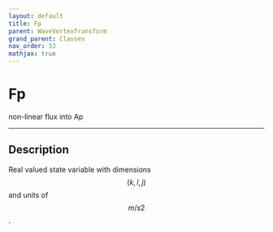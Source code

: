```yaml
---
layout: default
title: Fp
parent: WaveVortexTransform
grand_parent: Classes
nav_order: 33
mathjax: true
---
```


#  Fp

non-linear flux into Ap


---

## Description
Real valued state variable with dimensions $$(k,l,j)$$ and units of $$m/s2$$.

